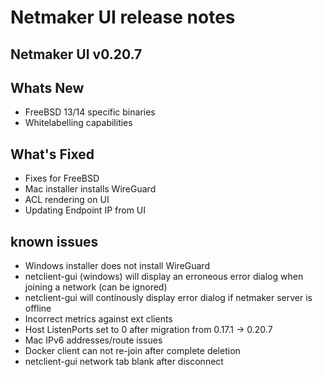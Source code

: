 # Netmaker UI release notes

## Netmaker UI v0.20.7

## Whats New
- FreeBSD 13/14 specific binaries
- Whitelabelling capabilities

## What's Fixed
- Fixes for FreeBSD
- Mac installer installs WireGuard
- ACL rendering on UI
- Updating Endpoint IP from UI
     
## known issues
- Windows installer does not install WireGuard
- netclient-gui (windows) will display an erroneous error dialog when joining a network (can be ignored)
- netclient-gui will continously display error dialog if netmaker server is offline
- Incorrect metrics against ext clients
- Host ListenPorts set to 0 after migration from 0.17.1 -> 0.20.7
- Mac IPv6 addresses/route issues
- Docker client can not re-join after complete deletion
- netclient-gui network tab blank after disconnect

